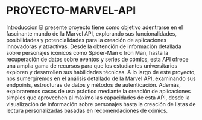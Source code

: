 # PROYECTO-MARVEL-API
Introduccion
El presente proyecto tiene como objetivo adentrarse en el fascinante mundo de la Marvel API, explorando sus funcionalidades, posibilidades y potencialidades para la creación de aplicaciones innovadoras y atractivas. Desde la obtención de información detallada sobre personajes icónicos como Spider-Man o Iron Man, hasta la recuperación de datos sobre eventos y series de cómics, esta API ofrece una amplia gama de recursos para que los estudiantes universitarios exploren y desarrollen sus habilidades técnicas. A lo largo de este proyecto, nos sumergiremos en el análisis detallado de la Marvel API, examinando sus endpoints, estructuras de datos y métodos de autenticación. Además, exploraremos casos de uso práctico mediante la creación de aplicaciones simples que aprovechen al máximo las capacidades de esta API, desde la visualización de información sobre personajes hasta la creación de listas de lectura personalizadas basadas en recomendaciones de cómics.

